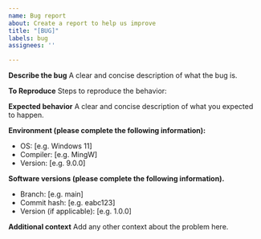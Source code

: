 ```yaml
---
name: Bug report
about: Create a report to help us improve
title: "[BUG]"
labels: bug
assignees: ''

---
```


**Describe the bug**
A clear and concise description of what the bug is.

**To Reproduce**
Steps to reproduce the behavior:

**Expected behavior**
A clear and concise description of what you expected to happen.

**Environment (please complete the following information):**
 - OS: [e.g. Windows 11]
 - Compiler: [e.g. MingW]
 - Version: [e.g. 9.0.0]

**Software versions (please complete the following information).**
 - Branch: [e.g. main]
 - Commit hash: [e.g. eabc123]
 - Version (if applicable): [e.g. 1.0.0]

**Additional context**
Add any other context about the problem here.
